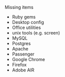 Missing items

* Ruby gems
* Desktop config
* Office utilities
* unix tools (e.g. screen)
* MySQL
* Postgres
* Apache
* Passenger
* Google Chrome
* Firefox
* Adobe AIR

